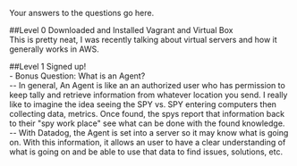 Your answers to the questions go here.

##Level 0 
Downloaded and Installed  Vagrant and Virtual Box <br>
This is pretty neat, I was recently talking about virtual servers and how it generally works in AWS. 

##Level 1 
 Signed up!<br>
    - Bonus Question: What is an Agent? <br>
    -- In general, An Agent is like an an authorized user who has permission to keep tally and retrieve information from whatever location you send. I really like to imagine the idea seeing the SPY vs. SPY  entering computers then collecting data, metrics. Once found, the spys report that information back to their "spy work place" see what can be done with the found knowledge. <br>
    -- With Datadog, the Agent is set into a server so it may know what is going on. With this information, it allows an user to have a clear understanding of what is going on and be able to use that data to find issues, solutions, etc.
    
    
    
    
